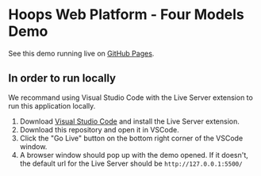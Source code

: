 # Hoops Web Platform - Four Models Demo

See this demo running live on [GitHub Pages](https://four-models-docker.techsoft3d.com/).

## In order to run locally

We recommand using Visual Studio Code with the Live Server extension to run this application locally.

1. Download [Visual Studio Code](https://code.visualstudio.com/) and install the Live Server extension.
2. Download this repository and open it in VSCode.
3. Click the "Go Live" button on the bottom right corner of the VSCode window.
4. A browser window should pop up with the demo opened. If it doesn't, the default url for the Live Server should be `http://127.0.0.1:5500/`
